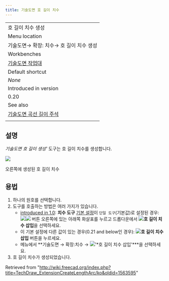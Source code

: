```yaml
---
title: 기술도면 호 길이 치수
---
```

|  |
| --- |
| 호 길이 치수 생성 |
| Menu location |
| 기술도면→ 확장: 치수→ 호 길이 치수 생성 |
| Workbenches |
| [기술도면 작업대](/TechDraw_Workbench/ko "TechDraw Workbench/ko") |
| Default shortcut |
| *None* |
| Introduced in version |
| 0.20 |
| See also |
| [기술도면 곡선 길이 주석](/index.php?title=TechDraw_ExtensionArcLengthAnnotation/ko&action=edit&redlink=1 "TechDraw ExtensionArcLengthAnnotation/ko (page does not exist)") |
|  |

## 설명

*기술도면 호 길이 생성'* 도구는 호 길이 치수를 생성합니다.

![](/images/TechDraw_ExtensionCreateLengthArcExample.png)

오른쪽에 생성된 호 길이 치수

## 용법

1. 하나의 원호를 선택합니다.
2. 도구를 호출하는 방법은 여러 가지가 있습니다.
   * [introduced in 1.0](/Release_notes_1.0 "Release notes 1.0"): **치수 도구** [기본 설정](/TechDraw_Preferences/ko#치수 "TechDraw Preferences/ko")이 `단일 도구`(기본값)로 설정된 경우: ![](/images/TechDraw_Dimension.svg)![](/images/Toolbar_flyout_arrow.svg) 버튼 오른쪽에 있는 아래쪽 화살표를 누르고 드롭다운에서 **![](/images/TechDraw_ExtensionCreateLengthArc.svg)호 길이 치수 삽입**을 선택하세요.
   * 이 기본 설정에 다른 값이 있는 경우(0.21 and below인 경우): ![](/images/TechDraw_ExtensionCreateLengthArc.svg)**호 길이 치수 삽입** 버튼을 누르세요.
   * 메뉴에서 **기술도면 → 확장:치수 → ![](/images/TechDraw_ExtensionCreateLengthArc.svg)'*호 길이 치수 삽입'***을 선택하세요.
3. 호 길이 치수가 생성되었습니다.

Retrieved from "<http://wiki.freecad.org/index.php?title=TechDraw_ExtensionCreateLengthArc/ko&oldid=1563595>"